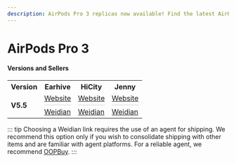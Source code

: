 ```yaml
---
description: AirPods Pro 3 replicas now available! Find the latest AirPods Pro 3 replica versions and trusted seller links.
---
```


# AirPods Pro 3

#### Versions and Sellers

<table>
  <tr>
    <th>Version</th>
    <th>Earhive</th>
    <th>HiCity</th>
    <th>Jenny</th>
  </tr>
  <tr>
    <td><strong>V5.5</strong></td>
    <td>
      <a href="https://airreps.link/eprov55">Website</a>
      <hr style="margin: 5px 0; height: 1px; border: none; background-color: #ccc;">
      <a href="https://airreps.link/earhivew">Weidian</a>
    </td>
    <td>
      <a href="https://airreps.link/hcprov55">Website</a>
      <hr style="margin: 5px 0; height: 1px; border: none; background-color: #ccc;">
      <a href="https://airreps.link/hicityw">Weidian</a>
    </td>
    <td>
      <a href="https://airreps.link/jprov55">Website</a>
      <hr style="margin: 5px 0; height: 1px; border: none; background-color: #ccc;">
      <a href="https://airreps.link/jennyw">Weidian</a>
    </td>
  </tr>
</table>



::: tip
Choosing a Weidian link requires the use of an agent for shipping. We recommend this option only if you wish to consolidate shipping with other items and are familiar with agent platforms. For a reliable agent, we recommend [OOPBuy](https://airreps.link/oopbuy).
:::
